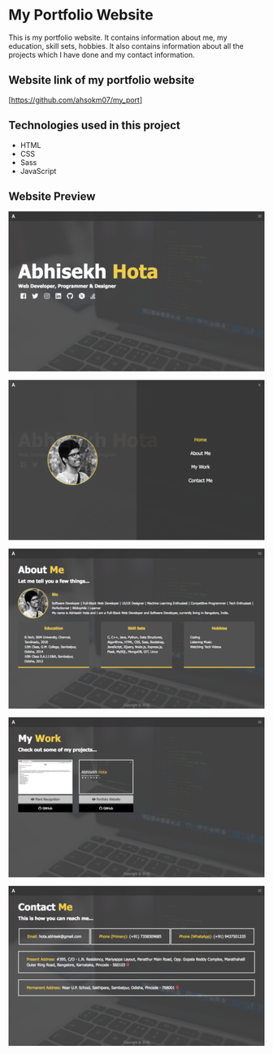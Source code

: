 # My Portfolio Website

This is my portfolio website. It contains information about me, my education, skill sets, hobbies. It also contains information about all the projects which I have done and my contact information.

## Website link of my portfolio website

[https://github.com/ahsokm07/my_port]

## Technologies used in this project

- HTML
- CSS
- Sass
- JavaScript

## Website Preview

![Home Page](dist/img/readme/home.png)

![Menu Page](dist/img/readme/menu.png)

![About Page](dist/img/readme/about.png)

![Work Page](dist/img/readme/work.png)

![Contact Page](dist/img/readme/contact.png)
